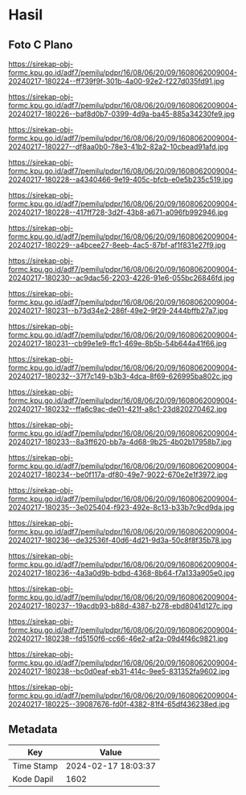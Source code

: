 # Hasil

## Foto C Plano

https://sirekap-obj-formc.kpu.go.id/adf7/pemilu/pdpr/16/08/06/20/09/1608062009004-20240217-180224--ff739f9f-301b-4a00-92e2-f227d035fd91.jpg

https://sirekap-obj-formc.kpu.go.id/adf7/pemilu/pdpr/16/08/06/20/09/1608062009004-20240217-180226--baf8d0b7-0399-4d9a-ba45-885a34230fe9.jpg

https://sirekap-obj-formc.kpu.go.id/adf7/pemilu/pdpr/16/08/06/20/09/1608062009004-20240217-180227--df8aa0b0-78e3-41b2-82a2-10cbead91afd.jpg

https://sirekap-obj-formc.kpu.go.id/adf7/pemilu/pdpr/16/08/06/20/09/1608062009004-20240217-180228--a4340466-9e19-405c-bfcb-e0e5b235c519.jpg

https://sirekap-obj-formc.kpu.go.id/adf7/pemilu/pdpr/16/08/06/20/09/1608062009004-20240217-180228--417ff728-3d2f-43b8-a671-a096fb992946.jpg

https://sirekap-obj-formc.kpu.go.id/adf7/pemilu/pdpr/16/08/06/20/09/1608062009004-20240217-180229--a4bcee27-8eeb-4ac5-87bf-af1f831e27f9.jpg

https://sirekap-obj-formc.kpu.go.id/adf7/pemilu/pdpr/16/08/06/20/09/1608062009004-20240217-180230--ac9dac56-2203-4226-91e6-055bc26846fd.jpg

https://sirekap-obj-formc.kpu.go.id/adf7/pemilu/pdpr/16/08/06/20/09/1608062009004-20240217-180231--b73d34e2-286f-49e2-9f29-2444bffb27a7.jpg

https://sirekap-obj-formc.kpu.go.id/adf7/pemilu/pdpr/16/08/06/20/09/1608062009004-20240217-180231--cb99e1e9-ffc1-469e-8b5b-54b644a41f66.jpg

https://sirekap-obj-formc.kpu.go.id/adf7/pemilu/pdpr/16/08/06/20/09/1608062009004-20240217-180232--37f7c149-b3b3-4dca-8f69-626995ba802c.jpg

https://sirekap-obj-formc.kpu.go.id/adf7/pemilu/pdpr/16/08/06/20/09/1608062009004-20240217-180232--ffa6c9ac-de01-421f-a8c1-23d820270462.jpg

https://sirekap-obj-formc.kpu.go.id/adf7/pemilu/pdpr/16/08/06/20/09/1608062009004-20240217-180233--8a3ff620-bb7a-4d68-9b25-4b02b17958b7.jpg

https://sirekap-obj-formc.kpu.go.id/adf7/pemilu/pdpr/16/08/06/20/09/1608062009004-20240217-180234--be0f117a-df80-49e7-9022-670e2e1f3972.jpg

https://sirekap-obj-formc.kpu.go.id/adf7/pemilu/pdpr/16/08/06/20/09/1608062009004-20240217-180235--3e025404-f923-492e-8c13-b33b7c9cd9da.jpg

https://sirekap-obj-formc.kpu.go.id/adf7/pemilu/pdpr/16/08/06/20/09/1608062009004-20240217-180236--de32536f-40d6-4d21-9d3a-50c8f8f35b78.jpg

https://sirekap-obj-formc.kpu.go.id/adf7/pemilu/pdpr/16/08/06/20/09/1608062009004-20240217-180236--4a3a0d9b-bdbd-4368-8b64-f7a133a905e0.jpg

https://sirekap-obj-formc.kpu.go.id/adf7/pemilu/pdpr/16/08/06/20/09/1608062009004-20240217-180237--19acdb93-b88d-4387-b278-ebd8041d127c.jpg

https://sirekap-obj-formc.kpu.go.id/adf7/pemilu/pdpr/16/08/06/20/09/1608062009004-20240217-180238--fd5150f6-cc66-46e2-af2a-09d4f46c9821.jpg

https://sirekap-obj-formc.kpu.go.id/adf7/pemilu/pdpr/16/08/06/20/09/1608062009004-20240217-180238--bc0d0eaf-eb31-414c-9ee5-831352fa9602.jpg

https://sirekap-obj-formc.kpu.go.id/adf7/pemilu/pdpr/16/08/06/20/09/1608062009004-20240217-180225--39087676-fd0f-4382-81f4-65df436238ed.jpg


## Metadata

| Key        | Value               |
| ---------- | ------------------- |
| Time Stamp | 2024-02-17 18:03:37 |
| Kode Dapil | 1602                |



